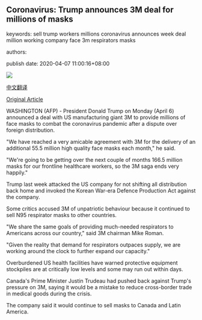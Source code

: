 ## Coronavirus: Trump announces 3M deal for millions of masks

keywords: sell trump workers millions coronavirus announces week deal million working company face 3m respirators masks

authors: 

publish date: 2020-04-07 11:00:16+08:00

![](https://www.straitstimes.com/sites/default/files/styles/x_large/public/articles/2020/04/07/rk_3m-masks_070420.jpg?itok=cSQBVKEi)

[中文翻译](Coronavirus%3A%20Trump%20announces%203M%20deal%20for%20millions%20of%20masks_zh.md)

[Original Article](https://www.straitstimes.com/world/united-states/coronavirus-trump-announces-3m-deal-for-millions-of-masks)

WASHINGTON (AFP) - President Donald Trump on Monday (April 6) announced a deal with US manufacturing giant 3M to provide millions of face masks to combat the coronavirus pandemic after a dispute over foreign distribution.

"We have reached a very amicable agreement with 3M for the delivery of an additional 55.5 million high quality face masks each month," he said.

"We're going to be getting over the next couple of months 166.5 million masks for our frontline healthcare workers, so the 3M saga ends very happily."

Trump last week attacked the US company for not shifting all distribution back home and invoked the Korean War-era Defence Production Act against the company.

Some critics accused 3M of unpatriotic behaviour because it continued to sell N95 respirator masks to other countries.

"We share the same goals of providing much-needed respirators to Americans across our country," said 3M chairman Mike Roman.

"Given the reality that demand for respirators outpaces supply, we are working around the clock to further expand our capacity."

Overburdened US health facilities have warned protective equipment stockpiles are at critically low levels and some may run out within days.

Canada's Prime Minister Justin Trudeau had pushed back against Trump's pressure on 3M, saying it would be a mistake to reduce cross-border trade in medical goods during the crisis.

The company said it would continue to sell masks to Canada and Latin America.